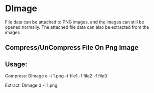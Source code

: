 # DImage
File data can be attached to PNG images, and the images can still be opened normally. The attached file data can also be extracted from the images
## Compress/UnCompress File On Png Image

## Usage:
Compress: DImage e -i 1.png -f file1 -f file2 -f file3

Extract: DImage d -i 1.png
